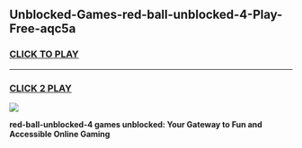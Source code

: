 
## Unblocked-Games-red-ball-unblocked-4-Play-Free-aqc5a
<h3>
<a href="https://premium76.site?title=red-ball-unblocked-4&ref=18A1">CLICK TO PLAY</a></h3>
<hr>

<h3>
<a href="https://premium76.site?title=red-ball-unblocked-4&ref=18A1">CLICK 2 PLAY</a>
  
</h3>

<a href="https://premium76.site?title=red-ball-unblocked-4&ref=18A1"><img src="https://clearcache.store/games.png"></a>


**red-ball-unblocked-4 games unblocked: Your Gateway to Fun and Accessible Online Gaming**
